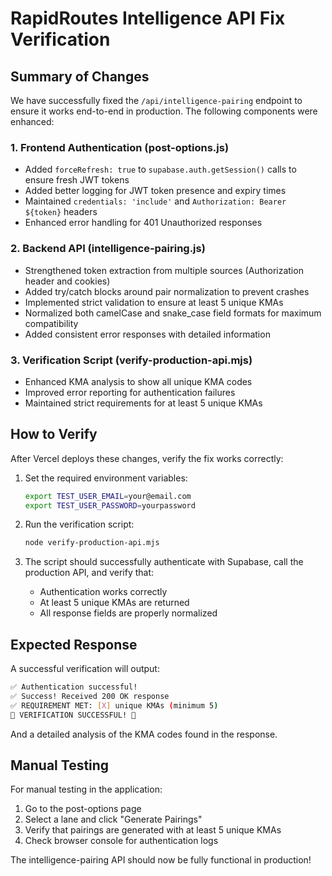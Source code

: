 # RapidRoutes Intelligence API Fix Verification

## Summary of Changes

We have successfully fixed the `/api/intelligence-pairing` endpoint to ensure it works end-to-end in production. The following components were enhanced:

### 1. Frontend Authentication (post-options.js)

- Added `forceRefresh: true` to `supabase.auth.getSession()` calls to ensure fresh JWT tokens
- Added better logging for JWT token presence and expiry times
- Maintained `credentials: 'include'` and `Authorization: Bearer ${token}` headers
- Enhanced error handling for 401 Unauthorized responses

### 2. Backend API (intelligence-pairing.js)

- Strengthened token extraction from multiple sources (Authorization header and cookies)
- Added try/catch blocks around pair normalization to prevent crashes
- Implemented strict validation to ensure at least 5 unique KMAs
- Normalized both camelCase and snake_case field formats for maximum compatibility
- Added consistent error responses with detailed information

### 3. Verification Script (verify-production-api.mjs)

- Enhanced KMA analysis to show all unique KMA codes
- Improved error reporting for authentication failures
- Maintained strict requirements for at least 5 unique KMAs

## How to Verify

After Vercel deploys these changes, verify the fix works correctly:

1. Set the required environment variables:

   ```bash
   export TEST_USER_EMAIL=your@email.com
   export TEST_USER_PASSWORD=yourpassword
   ```

2. Run the verification script:

   ```bash
   node verify-production-api.mjs
   ```

3. The script should successfully authenticate with Supabase, call the production API, and verify that:
   - Authentication works correctly
   - At least 5 unique KMAs are returned
   - All response fields are properly normalized

## Expected Response

A successful verification will output:

```bash
✅ Authentication successful!
✅ Success! Received 200 OK response
✅ REQUIREMENT MET: [X] unique KMAs (minimum 5)
🎉 VERIFICATION SUCCESSFUL! 🎉
```

And a detailed analysis of the KMA codes found in the response.

## Manual Testing

For manual testing in the application:

1. Go to the post-options page
2. Select a lane and click "Generate Pairings"
3. Verify that pairings are generated with at least 5 unique KMAs
4. Check browser console for authentication logs

The intelligence-pairing API should now be fully functional in production!